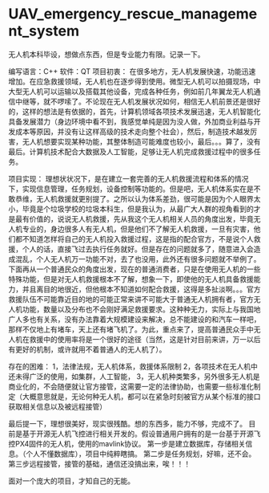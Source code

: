 # UAV_emergency_rescue_management_system
无人机本科毕设，想做点东西，但是专业能力有限。记录一下。

编写语言：C++
软件：QT
项目初衷：
    在很多地方，无人机发展快速，功能迅速增加。在应急救援领域，无人机也在逐步得到使用。微型无人机可以拍摄现场，中大型无人机可以运输以及搭载其他设备，完成各种任务，例如前几年翼龙无人机通信中继等，就不啰嗦了。不论现在无人机发展状况如何，相信无人机前景还是很好的，这样的想法是有依据的，首先，计算机领域各项技术发展迅速，无人机智能化具备发展潜力（身边环境中看不到，我感觉单纯是因为没人做，外加商业利益与开发成本等原因，并没有让这样高级的技术走向整个社会），然后，制造技术越发厉害，无人机想要实现某种功能，其整体制造可能难度也较小，最后。。。算了，没有最后。计算机技术配合大数据及人工智能，足够让无人机完成救援过程中的很多任务。
    
项目实现：
    理想状状况下，是在建立一套完善的无人机救援流程和体系的情况下，实现信息管理，任务规划，设备控制等功能的。但是吧，无人机体系实在是不敢恭维，无人机救援就更别提了。之所以认为体系差劲，很可能是因为个人眼界太小，毕竟是个垃圾学校的垃圾本科生，但是我认为，从最广大人群的视角看到的才是最有价值的，说说无人机救援，先从我这个无人机相关人员的角度出发，毕竟无人机专业的，身边很多人有无人机，但是他们不了解无人机救援，一旦有灾害，他们都不知道怎样将自己的无人机投入救援过程，这是指的配合官方，不是说个人救援，个人的话，直接飞过去执行任务就好。但是存在的问题就多了，随意进入会造成混乱，个人无人机万一功能不对，去了也没用，此外还有很多问题就不举例了。下面再从一个普通民众的角度出发，现在的普通消费者，只是在使用无人机的一些特殊功能，但是对无人机救援根本不了解，想象一下，即使他的无人机具备救援能力，并且离目的地很近，但他根本不知道如何配合救援，这得是多扯淡啊。。。官方救援队伍不可能靠近目的地的可能正常来讲不可能大于普通无人机拥有者，官方无人机功能，数量以及分布也不会刚好满足救援要求。这种种无力，实际上与我国地广人多也有关系，没有办法靠着大规模建设来解决，总不能建设的和汽车一样吧，那样不仅地上有堵车，天上还有堵飞机了。为此，重点来了，提高普通民众手中无人机在救援中的使用率将是一个很好的途径（当然，这是针对目前来讲，万一以后有更好的机制，或许就用不着普通人的无人机了）。

存在的困难：
    1，法律法规，无人机体系，救援体系限制
    2，各项技术在无人机中还未得广泛的使用，如集群，人工智能，
    3，无人机种类繁多，另外很多无人机是商业化的，不会随便就让官方接管，这需要一定的法律协助，也需要一些标准化制定（大概意思就是，无论何种无人机，都可以在紧急时刻被官方从某个标准的接口获取相关信息以及被远程接管）

最后提一下，理想很美好，现实很残酷。想的东西多，能力不够，完成不了。
目前是基于开源无人机飞控进行相关开发的。假设普通用户拥有的是一台基于开源飞控PX4固件的无人机，使用的mavlink协议。
第一步是建立数据库，存储相关信息。（个人不懂数据库），项目中纯粹瞎搞。
第二步是任务规划，好嘛，还不会。
第三步远程接管，接管的基础，通信还没搞出来，唉！！！

面对一个庞大的项目，才知自己的无能。
